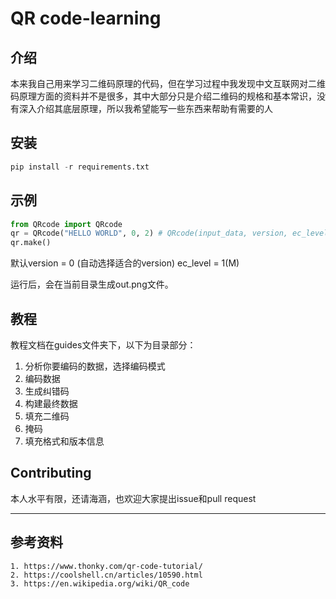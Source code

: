 # QR code-learning

## 介绍

本来我自己用来学习二维码原理的代码，但在学习过程中我发现中文互联网对二维码原理方面的资料并不是很多，其中大部分只是介绍二维码的规格和基本常识，没有深入介绍其底层原理，所以我希望能写一些东西来帮助有需要的人

## 安装

~~~python
pip install -r requirements.txt
~~~

## 示例

```python
from QRcode import QRcode
qr = QRcode("HELLO WORLD", 0, 2) # QRcode(input_data, version, ec_level) 
qr.make()
```

默认version = 0 (自动选择适合的version)  ec_level = 1(M)

运行后，会在当前目录生成out.png文件。

## 教程

教程文档在guides文件夹下，以下为目录部分：

1. 分析你要编码的数据，选择编码模式
2. 编码数据
3. 生成纠错码
4. 构建最终数据
5. 填充二维码
6. 掩码
7. 填充格式和版本信息

## Contributing

本人水平有限，还请海涵，也欢迎大家提出issue和pull request 

---

## 参考资料

 	1. https://www.thonky.com/qr-code-tutorial/
 	2. https://coolshell.cn/articles/10590.html
 	3. https://en.wikipedia.org/wiki/QR_code

